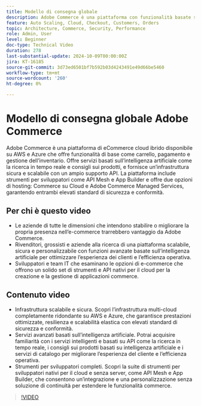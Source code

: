 ```yaml
---
title: Modello di consegna globale
description: Adobe Commerce è una piattaforma con funzionalità basate sull’intelligenza artificiale, API affidabili e massima sicurezza ed è disponibile in AWS e Azure con opzioni di supporto flessibili.
feature: Auto Scaling, Cloud, Checkout, Customers, Orders
topic: Architecture, Commerce, Security, Performance
role: Admin, User
level: Beginner
doc-type: Technical Video
duration: 278
last-substantial-update: 2024-10-09T00:00:00Z
jira: KT-16185
source-git-commit: 3d73ed6501bf7b592b03d4243491e49d66be5460
workflow-type: tm+mt
source-wordcount: '260'
ht-degree: 0%

---
```



# Modello di consegna globale Adobe Commerce

Adobe Commerce è una piattaforma di eCommerce cloud ibrido disponibile su AWS e Azure che offre funzionalità di base come carrello, pagamento e gestione dell’inventario. Offre servizi basati sull’intelligenza artificiale come la ricerca in tempo reale e consigli sui prodotti, e fornisce un’infrastruttura sicura e scalabile con un ampio supporto API. La piattaforma include strumenti per sviluppatori come API Mesh e App Builder e offre due opzioni di hosting: Commerce su Cloud e Adobe Commerce Managed Services, garantendo entrambi elevati standard di sicurezza e conformità.

## Per chi è questo video

- Le aziende di tutte le dimensioni che intendono stabilire o migliorare la propria presenza nell’e-commerce trarrebbero vantaggio da Adobe Commerce.
- Rivenditori, grossisti e aziende alla ricerca di una piattaforma scalabile, sicura e personalizzabile con funzioni avanzate basate sull’intelligenza artificiale per ottimizzare l’esperienza dei clienti e l’efficienza operativa.
- Sviluppatori e team IT che esaminano le opzioni di e-commerce che offrono un solido set di strumenti e API nativi per il cloud per la creazione e la gestione di applicazioni commerce.

## Contenuto video

- Infrastruttura scalabile e sicura.  Scopri l’infrastruttura multi-cloud completamente ridondante su AWS e Azure, che garantisce prestazioni ottimizzate, resilienza e scalabilità elastica con elevati standard di sicurezza e conformità.
- Servizi avanzati basati sull’intelligenza artificiale. Potrai acquisire familiarità con i servizi intelligenti e basati su API come la ricerca in tempo reale, i consigli sui prodotti basati su intelligenza artificiale e i servizi di catalogo per migliorare l’esperienza del cliente e l’efficienza operativa.
- Strumenti per sviluppatori completi. Scopri la suite di strumenti per sviluppatori nativi per il cloud e senza server, come API Mesh e App Builder, che consentono un’integrazione e una personalizzazione senza soluzione di continuità per estendere le funzionalità commerce.

>[!VIDEO](https://video.tv.adobe.com/v/3433508?learn=on&captions=ita)
